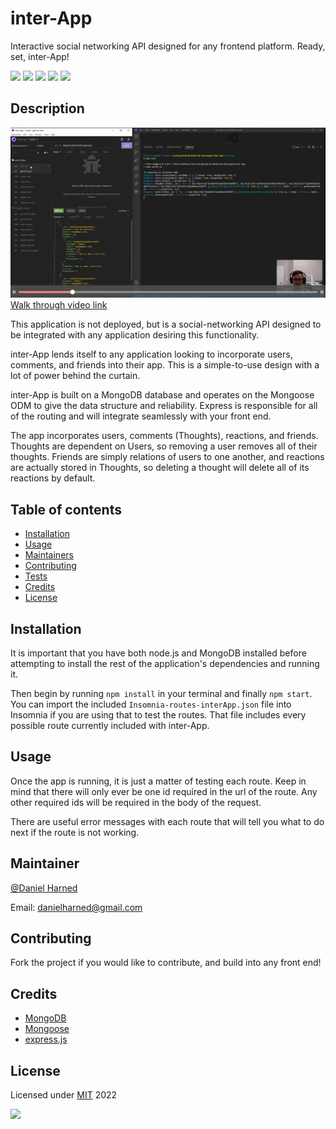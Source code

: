 # inter-App

Interactive social networking API designed for any frontend platform. Ready, set, inter-App!

![](https://img.shields.io/badge/javascript-100-yellow?logo=javascript)
![](https://img.shields.io/badge/express.js-dep-blue?logo=express)
![](https://img.shields.io/badge/MongoDB-dep-blue?logo=mongodb)
![](https://img.shields.io/badge/mongoose-dep-blue?logo=npm)
![](https://img.shields.io/badge/datefns-dep-blue?logo=npm)

## Description
![Walk through video preview](./interApp-walkthrough-image.PNG)
[Walk through video link](https://drive.google.com/file/d/1QQ-1rEx9wDw4cKdFj79J6T4CsCGT1IEI/preview)

This application is not deployed, but is a social-networking API designed to be integrated with any application desiring this functionality.

inter-App lends itself to any application looking to incorporate users, comments, and friends into their app. This is a simple-to-use design with a lot of power behind the curtain.

inter-App is built on a MongoDB database and operates on the Mongoose ODM to give the data structure and reliability. Express is responsible for all of the routing and will integrate seamlessly with your front end.

The app incorporates users, comments (Thoughts), reactions, and friends. Thoughts are dependent on Users, so removing a user removes all of their thoughts. Friends are simply relations of users to one another, and reactions are actually stored in Thoughts, so deleting a thought will delete all of its reactions by default.

## Table of contents

- [Installation](#installation)
- [Usage](#usage)
- [Maintainers](#maintainers)
- [Contributing](#contributing)
- [Tests](#tests)
- [Credits](#credits)
- [License](#license)

## Installation

It is important that you have both node.js and MongoDB installed before attempting to install the rest of the application's dependencies and running it.

Then begin by running `npm install` in your terminal and finally `npm start`. You can import the included `Insomnia-routes-interApp.json` file into Insomnia if you are using that to test the routes. That file includes every possible route currently included with inter-App.

## Usage

Once the app is running, it is just a matter of testing each route. Keep in mind that there will only ever be one id required in the url of the route. Any other required ids will be required in the body of the request.

There are useful error messages with each route that will tell you what to do next if the route is not working.

## Maintainer

[@Daniel Harned](https://github.com/DrDano)

Email: [danielharned@gmail.com](mailto:danielharned@gmail.com)

## Contributing

Fork the project if you would like to contribute, and build into any front end!

## Credits

- [MongoDB](https://www.mongodb.com/cloud/atlas/lp/try-atlas?utm_source=google&utm_campaign=gs_americas_united_states_search_core_brand_atlas_desktop&utm_term=mongodb&utm_medium=cpc_paid_search&utm_ad=e&utm_ad_campaign_id=12212624338&adgroup=115749704103&gclid=Cj0KCQiAybaRBhDtARIsAIEG3knu0DQ4zdAabvtsECRWGjITeu7aHhciTI-yJDJsNeZIADo0oS6HmdAaAm-hEALw_wcB)
- [Mongoose](https://mongoosejs.com/)
- [express.js](https://expressjs.com/)

## License

Licensed under [MIT](https://choosealicense.com/licenses/mit) 2022

![](https://img.shields.io/badge/license-MIT-blue)
